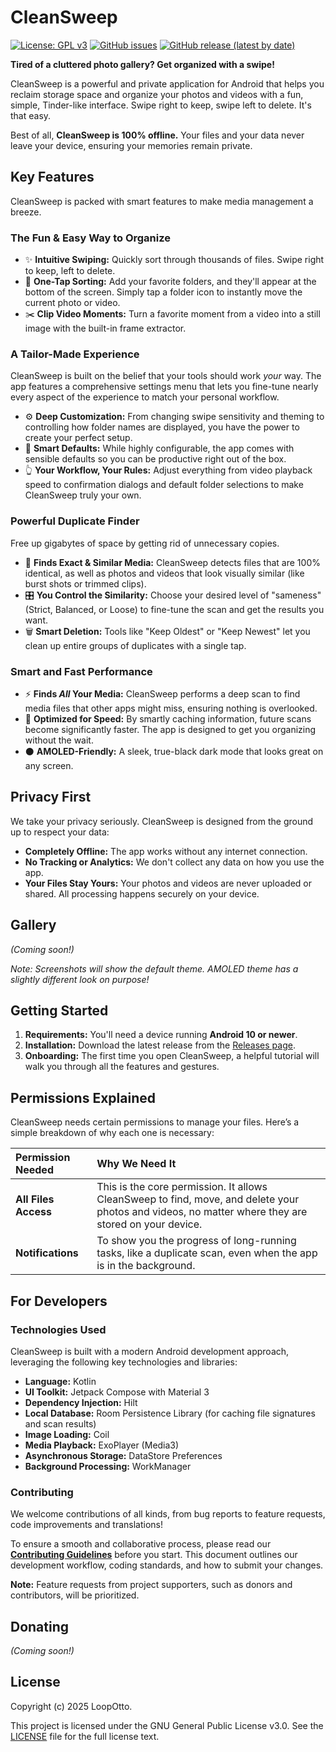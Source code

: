 # CleanSweep
[![License: GPL v3](https://img.shields.io/badge/License-GPLv3-blue.svg)](LICENSE)
[![GitHub issues](https://img.shields.io/github/issues/LoopOtto/cleansweep)](https://github.com/LoopOtto/cleansweep/issues)
[![GitHub release (latest by date)](https://img.shields.io/github/v/release/LoopOtto/cleansweep)](https://github.com/LoopOtto/cleansweep/releases)

**Tired of a cluttered photo gallery? Get organized with a swipe!**

CleanSweep is a powerful and private application for Android that helps you reclaim storage space and organize your photos and videos with a fun, simple, Tinder-like interface. Swipe right to keep, swipe left to delete. It's that easy.

Best of all, **CleanSweep is 100% offline.** Your files and your data never leave your device, ensuring your memories remain private.

## Key Features

CleanSweep is packed with smart features to make media management a breeze.

### The Fun & Easy Way to Organize
*   ✨ **Intuitive Swiping:** Quickly sort through thousands of files. Swipe right to keep, left to delete.
*   📁 **One-Tap Sorting:** Add your favorite folders, and they'll appear at the bottom of the screen. Simply tap a folder icon to instantly move the current photo or video.
*   ✂️ **Clip Video Moments:** Turn a favorite moment from a video into a still image with the built-in frame extractor.

### A Tailor-Made Experience

CleanSweep is built on the belief that your tools should work *your* way. The app features a comprehensive settings menu that lets you fine-tune nearly every aspect of the experience to match your personal workflow.

*   ⚙️ **Deep Customization:** From changing swipe sensitivity and theming to controlling how folder names are displayed, you have the power to create your perfect setup.
*   🧠 **Smart Defaults:** While highly configurable, the app comes with sensible defaults so you can be productive right out of the box.
*   👆 **Your Workflow, Your Rules:** Adjust everything from video playback speed to confirmation dialogs and default folder selections to make CleanSweep truly your own.

### Powerful Duplicate Finder
Free up gigabytes of space by getting rid of unnecessary copies.
*   🔎 **Finds Exact & Similar Media:** CleanSweep detects files that are 100% identical, as well as photos and videos that look visually similar (like burst shots or trimmed clips).
*   🎛️ **You Control the Similarity:** Choose your desired level of "sameness" (Strict, Balanced, or Loose) to fine-tune the scan and get the results you want.
*   🗑️ **Smart Deletion:** Tools like "Keep Oldest" or "Keep Newest" let you clean up entire groups of duplicates with a single tap.

### Smart and Fast Performance
*   ⚡ **Finds *All* Your Media:** CleanSweep performs a deep scan to find media files that other apps might miss, ensuring nothing is overlooked.
*   🚀 **Optimized for Speed:** By smartly caching information, future scans become significantly faster. The app is designed to get you organizing without the wait.
*   ⚫ **AMOLED-Friendly:** A sleek, true-black dark mode that looks great on any screen.

## Privacy First
We take your privacy seriously. CleanSweep is designed from the ground up to respect your data:
*   **Completely Offline:** The app works without any internet connection.
*   **No Tracking or Analytics:** We don't collect any data on how you use the app.
*   **Your Files Stay Yours:** Your photos and videos are never uploaded or shared. All processing happens securely on your device.

## Gallery
*(Coming soon!)*

*Note: Screenshots will show the default theme. AMOLED theme has a slightly different look on purpose!*

## Getting Started

1.  **Requirements:** You'll need a device running **Android 10 or newer**.
2.  **Installation:** Download the latest release from the [Releases page](https://github.com/LoopOtto/cleansweep/releases).
3.  **Onboarding:** The first time you open CleanSweep, a helpful tutorial will walk you through all the features and gestures.

## Permissions Explained
CleanSweep needs certain permissions to manage your files. Here’s a simple breakdown of why each one is necessary:

| Permission Needed | Why We Need It |
| :--- | :--- |
| **All Files Access** | This is the core permission. It allows CleanSweep to find, move, and delete your photos and videos, no matter where they are stored on your device. |
| **Notifications** | To show you the progress of long-running tasks, like a duplicate scan, even when the app is in the background. |

## For Developers

### Technologies Used
CleanSweep is built with a modern Android development approach, leveraging the following key technologies and libraries:

*   **Language:** Kotlin
*   **UI Toolkit:** Jetpack Compose with Material 3
*   **Dependency Injection:** Hilt
*   **Local Database:** Room Persistence Library (for caching file signatures and scan results)
*   **Image Loading:** Coil
*   **Media Playback:** ExoPlayer (Media3)
*   **Asynchronous Storage:** DataStore Preferences
*   **Background Processing:** WorkManager

### Contributing
We welcome contributions of all kinds, from bug reports to feature requests, code improvements and translations!

To ensure a smooth and collaborative process, please read our **[Contributing Guidelines](CONTRIBUTING.md)** before you start. This document outlines our development workflow, coding standards, and how to submit your changes.

**Note:** Feature requests from project supporters, such as donors and contributors, will be prioritized.

## Donating
*(Coming soon!)*

## License

Copyright (c) 2025 LoopOtto.

This project is licensed under the GNU General Public License v3.0. See the [LICENSE](LICENSE) file for the full license text.
